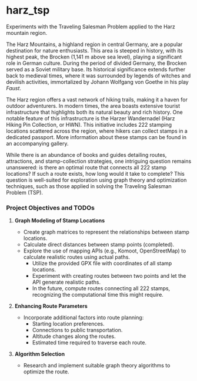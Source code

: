# harz_tsp

Experiments with the Traveling Salesman Problem applied to the Harz mountain region.

The Harz Mountains, a highland region in central Germany, are a popular destination for nature enthusiasts. This area is steeped in history, with its highest peak, the Brocken (1,141 m above sea level), playing a significant role in German culture. During the period of divided Germany, the Brocken served as a Soviet military base. Its historical significance extends further back to medieval times, where it was surrounded by legends of witches and devilish activities, immortalized by Johann Wolfgang von Goethe in his play *Faust*.

The Harz region offers a vast network of hiking trails, making it a haven for outdoor adventurers. In modern times, the area boasts extensive tourist infrastructure that highlights both its natural beauty and rich history. One notable feature of this infrastructure is the Harzer Wandernadel (Harz Hiking Pin Collection, or HWN). This initiative includes 222 stamping locations scattered across the region, where hikers can collect stamps in a dedicated passport. More information about these stamps can be found in an accompanying gallery.

While there is an abundance of books and guides detailing routes, attractions, and stamp-collection strategies, one intriguing question remains unanswered: is there an optimal route that connects all 222 stamp locations? If such a route exists, how long would it take to complete? This question is well-suited for exploration using graph theory and optimization techniques, such as those applied in solving the Traveling Salesman Problem (TSP).


### Project Objectives and TODOs

1. **Graph Modeling of Stamp Locations**  
   - Create graph matrices to represent the relationships between stamp locations.  
   - Calculate direct distances between stamp points (completed).  
   - Explore the use of mapping APIs (e.g., Komoot, OpenStreetMap) to calculate realistic routes using actual paths.  
     - Utilize the provided GPX file with coordinates of all stamp locations.  
     - Experiment with creating routes between two points and let the API generate realistic paths.  
     - In the future, compute routes connecting all 222 stamps, recognizing the computational time this might require.  

2. **Enhancing Route Parameters**  
   - Incorporate additional factors into route planning:  
     - Starting location preferences.  
     - Connections to public transportation.  
     - Altitude changes along the routes.  
     - Estimated time required to traverse each route.  

3. **Algorithm Selection**  
   - Research and implement suitable graph theory algorithms to optimize the route.  
